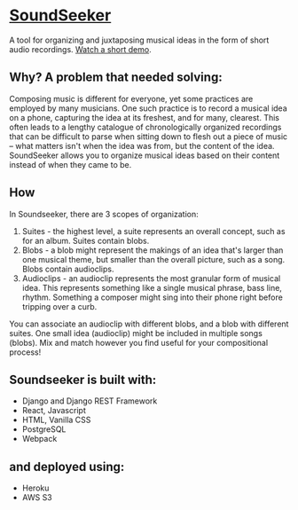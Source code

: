 # [SoundSeeker](https://www.soundseeker.app)
A tool for organizing and juxtaposing musical ideas in the form of short audio recordings. [Watch a short demo](https://youtu.be/_Qm0abmDYak).

## Why? A problem that needed solving:

Composing music is different for everyone, yet some practices are employed by many musicians. One such practice is to record a musical idea on a phone, capturing the idea at its freshest, and for many, clearest. This often leads to a lengthy catalogue of chronologically organized recordings that can be difficult to parse when sitting down to flesh out a piece of music – what matters isn't when the idea was from, but the content of the idea. SoundSeeker allows you to organize musical ideas based on their content instead of when they came to be.

## How

In Soundseeker, there are 3 scopes of organization:
1. Suites - the highest level, a suite represents an overall concept, such as for an album. Suites contain blobs.
2. Blobs - a blob might represent the makings of an idea that's larger than one musical theme, but smaller than the overall picture, such as a song. Blobs contain audioclips.
3. Audioclips - an audioclip represents the most granular form of musical idea. This represents something like a single musical phrase, bass line, rhythm. Something a composer might sing into their phone right before tripping over a curb.

You can associate an audioclip with different blobs, and a blob with different suites. One small idea (audioclip) might be included in multiple songs (blobs). Mix and match however you find useful for your compositional process!

## Soundseeker is built with:
- Django and Django REST Framework
- React, Javascript
- HTML, Vanilla CSS
- PostgreSQL
- Webpack

## and deployed using:
- Heroku
- AWS S3
